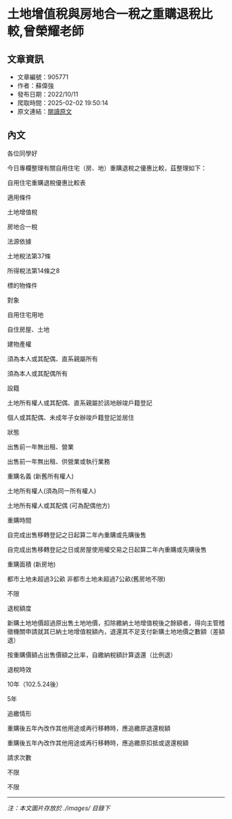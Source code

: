 # 土地增值稅與房地合一稅之重購退稅比較,曾榮耀老師

## 文章資訊
- 文章編號：905771
- 作者：蘇偉強
- 發布日期：2022/10/11
- 爬取時間：2025-02-02 19:50:14
- 原文連結：[閱讀原文](https://real-estate.get.com.tw/Columns/detail.aspx?no=905771)

## 內文
各位同學好

今日專欄整理有關自用住宅（房、地）重購退稅之優惠比較，茲整理如下：

自用住宅重購退稅優惠比較表

適用條件

土地增值稅

房地合一稅

法源依據

土地稅法第37條

所得稅法第14條之8

標的物條件

對象

自用住宅用地

自住房屋、土地

建物產權

須為本人或其配偶、直系親屬所有

須為本人或其配偶所有

設籍

土地所有權人或其配偶、直系親屬於該地辦竣戶籍登記

個人或其配偶、未成年子女辦竣戶籍登記並居住

狀態

出售前一年無出租、營業

出售前一年無出租、供營業或執行業務

重購名義 (新舊所有權人)

土地所有權人(須為同一所有權人)

土地所有權人或其配偶 (可為配偶他方)

重購時間

自完成出售移轉登記之日起算二年內重購或先購後售

自完成出售移轉登記之日或房屋使用權交易之日起算二年內重購或先購後售

重購面積 (新房地)

都市土地未超過3公畝 非都市土地未超過7公畝(舊房地不限)

不限

退稅額度

新購土地地價超過原出售土地地價，扣除繳納土地增值稅後之餘額者，得向主管稽徵機關申請就其已納土地增值稅額內，退還其不足支付新購土地地價之數額（差額退）

按重購價額占出售價額之比率，自繳納稅額計算退還（比例退）

退稅時效

10年（102.5.24後）

5年

追繳情形

重購後五年內改作其他用途或再行移轉時，應追繳原退還稅額

重購後五年內改作其他用途或再行移轉時，應追繳原扣抵或退還稅額

請求次數

不限

不限

---
*注：本文圖片存放於 ./images/ 目錄下*
